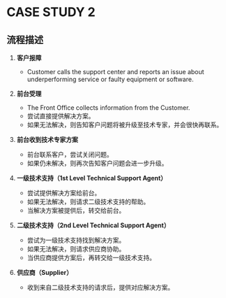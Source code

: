 # CASE STUDY 2

## 流程描述

1. **客户报障**  
   - Customer calls the support center and reports an issue about underperforming service or faulty equipment or software.

2. **前台受理**  
   - The Front Office collects information from the Customer.  
   - 尝试直接提供解决方案。  
   - 如果无法解决，则告知客户问题将被升级至技术专家，并会很快再联系。

3. **前台收到技术专家方案**  
   - 前台联系客户，尝试关闭问题。  
   - 如果仍未解决，则再次告知客户问题会进一步升级。

4. **一级技术支持（1st Level Technical Support Agent）**  
   - 尝试提供解决方案给前台。  
   - 如果无法解决，则请求二级技术支持的帮助。  
   - 当解决方案被提供后，转交给前台。

5. **二级技术支持（2nd Level Technical Support Agent）**  
   - 尝试为一级技术支持找到解决方案。  
   - 如果无法解决，则请求供应商协助。  
   - 当供应商提供方案后，再转交给一级技术支持。

6. **供应商（Supplier）**  
   - 收到来自二级技术支持的请求后，提供对应解决方案。  
